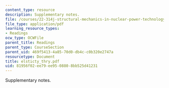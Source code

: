 ```yaml
---
content_type: resource
description: Supplementary notes.
file: /courses/22-314j-structural-mechanics-in-nuclear-power-technology-fall-2006/81956f02ee79ee9508808bb525d41231_elsticty_thry.pdf
file_type: application/pdf
learning_resource_types:
- Readings
ocw_type: OCWFile
parent_title: Readings
parent_type: CourseSection
parent_uid: 469f5413-4a85-70d0-db4c-c0b320e2747a
resourcetype: Document
title: elsticty_thry.pdf
uid: 81956f02-ee79-ee95-0880-8bb525d41231
---
```

Supplementary notes.